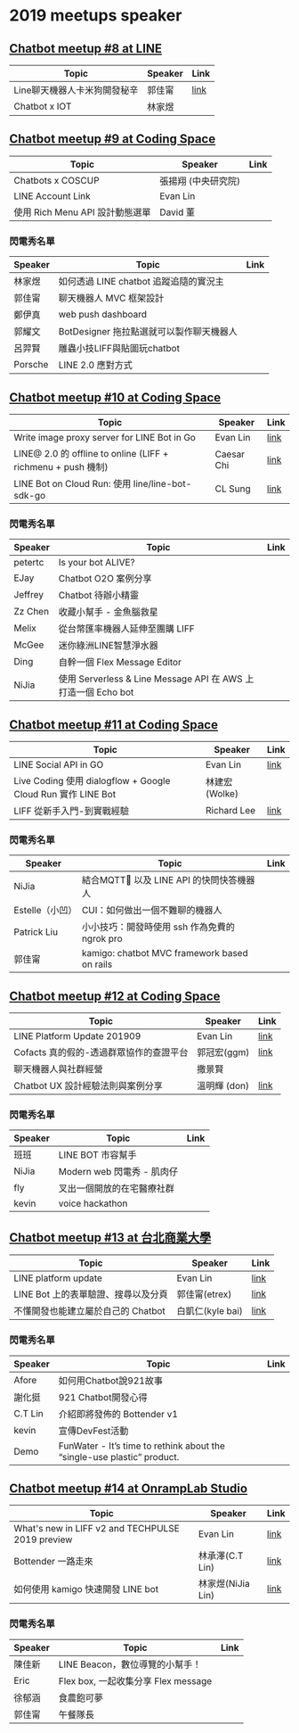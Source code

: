 # 2019 meetups speaker

## [Chatbot meetup #8 at LINE](https://chatbots.kktix.cc/events/meetup-008)

| Topic | Speaker | Link |
|-|-|-|
| Line聊天機器人卡米狗開發秘辛 | 郭佳甯 | [link](https://drive.google.com/file/d/1sITPUsHtZPQG3H-PVRMMDSv4gK9qt7Nj/view) |
| Chatbot x IOT | 林家煜 |  |

## [Chatbot meetup #9 at Coding Space](https://chatbots.kktix.cc/events/meetup-009)

| Topic | Speaker | Link |
|-|-|-|
| Chatbots x COSCUP | 張揚翔 (中央研究院) | |
| LINE Account Link | Evan Lin |  |
| 使用 Rich Menu API 設計動態選單 | David 董 |  |

### 閃電秀名單
| Speaker | Topic | Link |
|-|-|-|
| 林家煜 | 如何透過 LINE chatbot 追蹤追隨的實況主 |  |
| 郭佳甯 | 聊天機器人 MVC 框架設計 |  |
| 鄭伊真 | web push dashboard |  |
| 郭耀文 | BotDesigner 拖拉點選就可以製作聊天機器人 |  |
| 呂羿賢 | 雕蟲小技LIFF與貼圖玩chatbot |  |
| Porsche | LINE 2.0 應對方式 |  |


## [Chatbot meetup #10 at Coding Space](https://chatbots.kktix.cc/events/meetup-010)

| Topic | Speaker | Link |
|-|-|-|
| Write image proxy server for LINE Bot in Go    | Evan Lin         | [link](https://speakerdeck.com/line_developers/write-image-proxy-server-for-line-bot-in-go)         |
| LINE@ 2.0 的 offline to online (LIFF + richmenu + push 機制) | Caesar Chi | [link](https://www.slideshare.net/clonncd/line-20-offline-to-online) |
| LINE Bot on Cloud Run: 使用 line/line-bot-sdk-go | CL Sung | [link](https://speakerdeck.com/clsung/line-bot-sdk-go)    |

### 閃電秀名單
| Speaker | Topic | Link |
|-|-|-|
| petertc | Is your bot ALIVE? |  |
| EJay | Chatbot O2O 案例分享 |  |
| Jeffrey | Chatbot 待辦小精靈 |  |
| Zz Chen | 收藏小幫手 - 金魚腦救星 |  |
| Melix | 從台幣匯率機器人延伸至團購 LIFF |  |
| McGee | 迷你綠洲LINE智慧淨水器 |  |
| Ding | 自幹一個 Flex Message Editor |  |
| NiJia | 使用 Serverless & Line Message API 在 AWS 上打造一個 Echo bot |  |


## [Chatbot meetup #11 at Coding Space](https://chatbots.kktix.cc/events/meetup-011)

| Topic | Speaker | Link |
|-|-|-|
| LINE Social API in GO               | Evan Lin         | [link](https://speakerdeck.com/line_developers_tw/line-social-api-in-go)                    |
| Live Coding 使用 dialogflow + Google Cloud Run 實作 LINE Bot | 林建宏 (Wolke) | |
| LIFF 從新手入門-到實戰經驗 | Richard Lee | [link](https://docs.google.com/presentation/d/16aX1-h-jn7CreexoG-Gb-jvJ2ulh17p-9kMEIU1IcFo/edit#slide=id.p)             |


### 閃電秀名單
| Speaker | Topic | Link |
|-|-|-|
| NiJia | 結合MQTT 以及 LINE API 的快問快答機器人 |  |
| Estelle（小凹） | CUI：如何做出一個不難聊的機器人 |  |
| Patrick Liu | 小小技巧：開發時使用 ssh 作為免費的 ngrok pro |  |
| 郭佳甯 | kamigo: chatbot MVC framework based on rails |  |

## [Chatbot meetup #12 at Coding Space](https://chatbots.kktix.cc/events/meetup-012)

| Topic | Speaker | Link |
|-|-|-|
| LINE Platform Update 201909           | Evan Lin         | [link](https://speakerdeck.com/line_developers_tw/line-platform-update-201909)          |
| Cofacts 真的假的-透過群眾協作的查證平台 | 郭冠宏(ggm)    | [link](https://docs.google.com/presentation/d/1QS1Esc-kvPK2x-Ys1oS4ucWVQOOggcEUxbnj3V1vi_I/edit#slide=id.p) |
| 聊天機器人與社群經營 | 撒景賢 | |
| Chatbot UX 設計經驗法則與案例分享  | 溫明輝 (don) | [link](https://medium.com/uxerlab/13-heuristics-for-commercial-chatbot-ux-design-58c1aa191c77)           |


### 閃電秀名單
| Speaker | Topic | Link |
|-|-|-|
| 班班 | LINE BOT 市容幫手 |  |
| NiJia | Modern web 閃電秀 - 肌肉仔 |  |
| fly | 叉出一個開放的在宅醫療社群 |  |
| kevin | voice hackathon |  |

## [Chatbot meetup #13 at 台北商業大學](https://chatbots.kktix.cc/events/meetup-013)


| Topic | Speaker | Link |
|-|-|-|
| LINE platform update                | Evan Lin         | [link](https://speakerdeck.com/line_developers_tw/line-platform-update-201910)                                      |
| LINE Bot 上的表單驗證、搜尋以及分頁 | 郭佳甯(etrex)    | [link](https://docs.google.com/presentation/d/1MNCbVIsMoLAWtPjg22e1-_3PLA2OpyHKSAIvw53Vdsk/edit#slide=id.g654c56bcd3_0_5) |
| 不懂開發也能建立屬於自己的 Chatbot  | 白凱仁(kyle bai) | [link](https://speakerdeck.com/kairen/chatbot-as-a-service-on-container-kubernetes)                                       |


### 閃電秀名單
| Speaker | Topic | Link |
|-|-|-|
| Afore | 如何用Chatbot說921故事 |  |
| 謝化挺 | 921 Chatbot開發心得 |  |
| C.T Lin | 介紹即將發佈的 Bottender v1 |  |
| kevin | 宣傳DevFest活動 |  |
| Demo | FunWater - It’s time to rethink about the “single-use plastic” product. |  |


## [Chatbot meetup #14 at OnrampLab Studio](https://chatbots.kktix.cc/events/meetup-014)


| Topic | Speaker | Link |
|-|-|-|
| What's new in LIFF v2 and TECHPULSE 2019 preview  | Evan Lin         | [link](https://speakerdeck.com/line_developers_tw/whats-new-in-liff-v2-and-techpulse-2019-preview?slide=2&fbclid=IwAR1pS22ELVfWptEmvIwn7G35uGeefPO1g6ncMfPsD0ssr7IBB6T7Q_Hbc4Q)                                      |
| Bottender 一路走來 | 林承澤(C.T Lin)    | [link](https://drive.google.com/file/d/1yz38IWwolgv8AQPxIpuQBfNzSaKjGQVU/view?fbclid=IwAR2IHRd6ESvCnOCu-hleFvM-K1RTMT4l65ShoWB852XWhQ-wUj_ikegmnzw) |
| 如何使用 kamigo 快速開發 LINE bot  | 林家煜(NiJia Lin) | [link](https://www.slideshare.net/JiaYuLin6/kamigo-reviews-20191127-198374007?fbclid=IwAR1bkzmaOO5_tOBxNf9G5WVLboghJp6Mbl1G5wkOxPLk7RzOm707dNefd_M)                                       |
### 閃電秀名單
| Speaker | Topic | Link |
|-|-|-|
| 陳佳新 | LINE Beacon，數位導覽的小幫手！ |  |
| Eric | Flex box, 一起收集分享 Flex message |  |
| 徐郁涵 | 食農飽可夢  |  |
| 郭佳甯 | 午餐隊長 |  |

